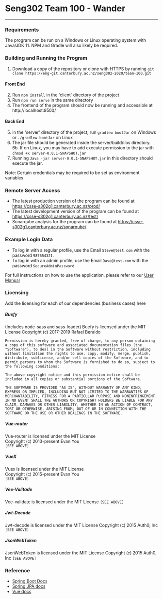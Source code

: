 # Seng302 Team 100 - Wander
-----
### Requirements
The program can be run on a Windows or Linux operating system with Java/JDK 11. 
NPM and Gradle will also likely be required. 

### Building and Running the Program

1. Download a copy of the repository or clone with HTTPS by running `git clone https://eng-git.canterbury.ac.nz/seng302-2020/team-100.git`

#### Front End
2. Run `npm install` in the 'client' directory of the project
3. Run `npm run serve` in the same directory
4. The frontend of the program should now be running and accessible at http://localhost:9500/

#### Back End
5. In the 'server' directory of the project, run `gradlew bootJar` on Windows or `./gradlew bootJar` on Linux
6. The jar file should be generated inside the server/build/libs directory.  
6b. If on Linux, you may have to add execute permission to the jar with `chmod +x server-0.0.1-SNAPSHOT.jar`
7. Running `Java -jar server-0.0.1-SNAPSHOT.jar` in this directory should execute the jar. 

Note: Certain credentials may be required to be set as environment variables 

### Remote Server Access
 - The latest production version of the program can be found at https://csse-s302g1.canterbury.ac.nz/prod/
 - The latest development version of the program can be found at https://csse-s302g1.canterbury.ac.nz/test/
 - Sonarqube analysis for the program can be found at https://csse-s302g1.canterbury.ac.nz/sonarqube/

### Example Login Data

 - To log in with a regular profile, use the Email `Steve@test.com` with the password `987654321`.  
 - To log in with an admin profile, use the Email `Dave@test.com` with the password `SecureAdminPassword`.
 
For full instructions on how to use the application, please refer to our [User Manual](https://eng-git.canterbury.ac.nz/seng302-2020/team-100/wikis/User-Manual) 

### Licensing

Add the licensing for each of our dependencies (business cases) here

##### Buefy
(Includes node-sass and sass-loader)
Buefy is licensed under the MIT License
Copyright (c) 2017-2019 Rafael Beraldo

`Permission is hereby granted, free of charge, to any person obtaining a copy
of this software and associated documentation files (the "Software"), to deal
in the Software without restriction, including without limitation the rights
to use, copy, modify, merge, publish, distribute, sublicense, and/or sell
copies of the Software, and to permit persons to whom the Software is
furnished to do so, subject to the following conditions:`

`The above copyright notice and this permission notice shall be included in all
copies or substantial portions of the Software.`

`THE SOFTWARE IS PROVIDED "AS IS", WITHOUT WARRANTY OF ANY KIND, EXPRESS OR
IMPLIED, INCLUDING BUT NOT LIMITED TO THE WARRANTIES OF MERCHANTABILITY,
FITNESS FOR A PARTICULAR PURPOSE AND NONINFRINGEMENT. IN NO EVENT SHALL THE
AUTHORS OR COPYRIGHT HOLDERS BE LIABLE FOR ANY CLAIM, DAMAGES OR OTHER
LIABILITY, WHETHER IN AN ACTION OF CONTRACT, TORT OR OTHERWISE, ARISING FROM,
OUT OF OR IN CONNECTION WITH THE SOFTWARE OR THE USE OR OTHER DEALINGS IN THE
SOFTWARE.`  
  
##### Vue-router
Vue-router is licensed under the MIT License  
Copyright (c) 2013-present Evan You  
`[SEE ABOVE]`

##### VueX
Vuex is licensed under the MIT License  
Copyright (c) 2015-present Evan You  
`[SEE ABOVE]`
  
##### Vee-Valitade
Vee-validate is licensed under the MIT License 
`[SEE ABOVE]`

##### Jwt-Decode
Jwt-decode is licensed under the MIT License 
Copyright (c) 2015 Auth0, Inc
`[SEE ABOVE]`
 
##### JsonWebToken
JsonWebToken is licensed under the MIT License 
Copyright (c) 2015 Auth0, Inc
`[SEE ABOVE]`

### Reference
- [Spring Boot Docs](https://docs.spring.io/spring-boot/docs/current/reference/htmlsingle/)
- [Spring JPA docs](https://docs.spring.io/spring-data/jpa/docs/current/reference/html/#preface)
- [Vue docs](https://vuejs.org/v2/guide/)